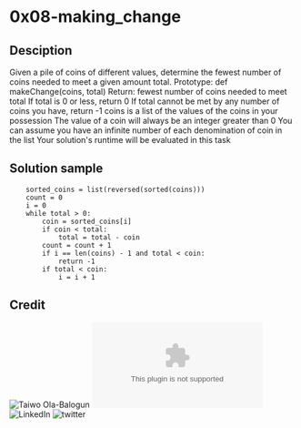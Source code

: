 # 0x08-making_change

## Desciption
Given a pile of coins of different values, determine the fewest number of coins needed to meet a given amount total.
Prototype: def makeChange(coins, total)
    Return: fewest number of coins needed to meet total
    If total is 0 or less, return 0
    If total cannot be met by any number of coins you have, return -1
    coins is a list of the values of the coins in your possession
    The value of a coin will always be an integer greater than 0
    You can assume you have an infinite number of each denomination of coin in the list
    Your solution's runtime will be evaluated in this task

## Solution sample
```
    sorted_coins = list(reversed(sorted(coins)))
    count = 0
    i = 0
    while total > 0:
        coin = sorted_coins[i]
        if coin < total:
            total = total - coin
        count = count + 1
        if i == len(coins) - 1 and total < coin:
            return -1
        if total < coin:
            i = i + 1
```

## Credit
![Taiwo Ola-Balogun]()
![Email](taiwotriumphant@gmail.com)
![LinkedIn](linkedin.com/taiwotriumphant)
![twitter](twitter.com/dumbdev)